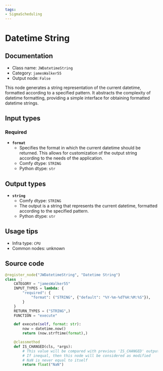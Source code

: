 ```yaml
---
tags:
- SigmaScheduling
---
```


# Datetime String
## Documentation
- Class name: `JWDatetimeString`
- Category: `jamesWalker55`
- Output node: `False`

This node generates a string representation of the current datetime, formatted according to a specified pattern. It abstracts the complexity of datetime formatting, providing a simple interface for obtaining formatted datetime strings.
## Input types
### Required
- **`format`**
    - Specifies the format in which the current datetime should be returned. This allows for customization of the output string according to the needs of the application.
    - Comfy dtype: `STRING`
    - Python dtype: `str`
## Output types
- **`string`**
    - Comfy dtype: `STRING`
    - The output is a string that represents the current datetime, formatted according to the specified pattern.
    - Python dtype: `str`
## Usage tips
- Infra type: `CPU`
- Common nodes: unknown


## Source code
```python
@register_node("JWDatetimeString", "Datetime String")
class _:
    CATEGORY = "jamesWalker55"
    INPUT_TYPES = lambda: {
        "required": {
            "format": ("STRING", {"default": "%Y-%m-%dT%H:%M:%S"}),
        }
    }
    RETURN_TYPES = ("STRING",)
    FUNCTION = "execute"

    def execute(self, format: str):
        now = datetime.now()
        return (now.strftime(format),)

    @classmethod
    def IS_CHANGED(cls, *args):
        # This value will be compared with previous 'IS_CHANGED' outputs
        # If inequal, then this node will be considered as modified
        # NaN is never equal to itself
        return float("NaN")

```
